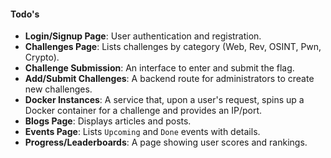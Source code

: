 #### Todo's

- **Login/Signup Page**: User authentication and registration.
- **Challenges Page**: Lists challenges by category (Web, Rev, OSINT, Pwn, Crypto).
- **Challenge Submission**: An interface to enter and submit the flag.
- **Add/Submit Challenges**: A backend route for administrators to create new challenges.
- **Docker Instances**: A service that, upon a user's request, spins up a Docker container for a challenge and provides an IP/port.
- **Blogs Page**: Displays articles and posts.
- **Events Page**: Lists `Upcoming` and `Done` events with details.
- **Progress/Leaderboards**: A page showing user scores and rankings.
